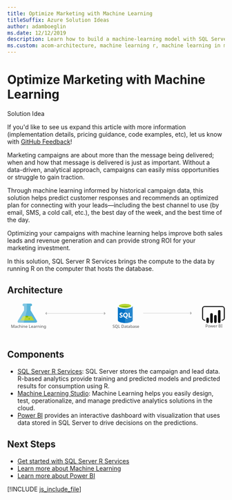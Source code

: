 ```yaml
---
title: Optimize Marketing with Machine Learning
titleSuffix: Azure Solution Ideas
author: adamboeglin
ms.date: 12/12/2019
description: Learn how to build a machine-learning model with SQL Server 2016 with R Services to optimize and manage marketing campaigns.
ms.custom: acom-architecture, machine learning r, machine learning in marketing, machine learning marketing
---
```

# Optimize Marketing with Machine Learning

<div class="alert">
    <p class="alert-title">
        <span class="icon is-left" aria-hidden="true">
            <span class="icon docon docon-lightbulb" role="presentation"></span>
        </span>Solution Idea</p>
    <p>If you'd like to see us expand this article with more information (implementation details, pricing guidance, code examples, etc), let us know with <a href="#feedback">GitHub Feedback</a>!</p>
</div>

Marketing campaigns are about more than the message being delivered; when and how that message is delivered is just as important. Without a data-driven, analytical approach, campaigns can easily miss opportunities or struggle to gain traction.

Through machine learning informed by historical campaign data, this solution helps predict customer responses and recommends an optimized plan for connecting with your leads—including the best channel to use (by email, SMS, a cold call, etc.), the best day of the week, and the best time of the day.

Optimizing your campaigns with machine learning helps improve both sales leads and revenue generation and can provide strong ROI for your marketing investment.

In this solution, SQL Server R Services brings the compute to the data by running R on the computer that hosts the database.

## Architecture

<svg class="architecture-diagram" aria-labelledby="optimize-marketing-with-machine-learning" height="140.97" viewbox="0 0 920.904 140.97" width="920.904" xmlns="http://www.w3.org/2000/svg">
    <text fill="#505050" font-family="SegoeUI, Segoe UI" font-size="16.653" style="isolation:isolate" transform="matrix(1.036 0 0 1 838.693 102.884)">
        Power BI
    </text>
    <text fill="#505050" font-family="SegoeUI, Segoe UI" font-size="16.653" transform="matrix(1.036 0 0 1 446.005 104.454)">
        SQL Database
    </text>
    <path d="M468.3 10.222l.129 61.89c.013 6.425 14.407 11.606 32.148 11.569l-.153-73.526z" fill="#0072c6"/>
    <path d="M498.525 83.663h.44c17.74-.037 32.113-5.168 32.1-11.464l-.126-60.631-32.564.068z" fill="#0072c6"/>
    <path d="M498.525 83.713h.44c17.74-.037 32.113-5.171 32.1-11.472l-.126-60.673-32.564.068z" fill="#fff" opacity=".15" style="isolation:isolate"/>
    <path d="M530.939 11.567c.013 6.425-14.359 11.664-32.1 11.7s-32.133-5.141-32.147-11.567S481.051.037 498.791 0s32.134 5.142 32.148 11.567" fill="#fff"/>
    <path d="M524.37 10.911c.009 4.242-11.426 7.7-25.54 7.73s-25.565-3.381-25.573-7.623 11.428-7.7 25.541-7.73 25.563 3.383 25.572 7.623" fill="#7fba00"/>
    <path d="M519.026 15.613c3.343-1.3 5.35-2.933 5.346-4.7-.009-4.242-11.458-7.654-25.573-7.625s-25.549 3.49-25.54 7.731c0 1.765 2.017 3.386 5.366 4.676 4.668-1.823 11.967-3.009 20.194-3.026s15.529 1.138 20.208 2.942" fill="#b8d432"/>
    <path d="M488.7 54.616a5.276 5.276 0 01-2.083 4.472 9.383 9.383 0 01-5.778 1.6 11 11 0 01-5.249-1.12l-.009-4.525a8.094 8.094 0 005.362 2.054 3.645 3.645 0 002.184-.57 1.77 1.77 0 00.768-1.5 2.1 2.1 0 00-.745-1.6 13.635 13.635 0 00-3.022-1.747q-4.642-2.165-4.65-5.927a5.36 5.36 0 012.013-4.38 8.249 8.249 0 015.368-1.658 13.42 13.42 0 014.922.768l.009 4.226a8.02 8.02 0 00-4.668-1.4 3.453 3.453 0 00-2.076.561 1.759 1.759 0 00-.76 1.493 2.13 2.13 0 00.619 1.575 9.948 9.948 0 002.526 1.515 12.5 12.5 0 014.057 2.72 5.082 5.082 0 011.212 3.443zM510.505 49.991a11.566 11.566 0 01-1.614 6.209 8.679 8.679 0 01-4.572 3.7l5.892 5.431-5.937.012-4.209-4.7a9.845 9.845 0 01-4.874-1.418 8.947 8.947 0 01-3.358-3.633 11.171 11.171 0 01-1.192-5.151 12.046 12.046 0 011.267-5.622 9.088 9.088 0 013.59-3.8 10.512 10.512 0 015.314-1.339 9.78 9.78 0 015.014 1.277 8.778 8.778 0 013.442 3.654 11.573 11.573 0 011.237 5.38zm-4.805.265a7.932 7.932 0 00-1.354-4.868 4.348 4.348 0 00-3.68-1.782 4.616 4.616 0 00-3.8 1.8 7.464 7.464 0 00-1.418 4.781 7.448 7.448 0 001.408 4.739 4.5 4.5 0 003.721 1.766 4.559 4.559 0 003.743-1.725 7.286 7.286 0 001.38-4.711zM525.95 60.237l-12.072.025-.043-20.272 4.566-.01.035 16.569 7.506-.016.008 3.704z" fill="#fff"/>
    <path d="M125 73.5L98.768 29.912l-.037-17.666h.469a5.563 5.563 0 005.651-5.469 5.562 5.562 0 00-5.671-5.446l-28.521.059a5.563 5.563 0 00-5.651 5.47 5.563 5.563 0 005.674 5.445h.472l.037 17.665L45.14 73.662c-2.858 4.792-.5 8.7 5.23 8.691l69.436-.145c5.733-.008 8.07-3.933 5.194-8.708z" fill="#59b4d9"/>
    <path fill="#b8d432" d="M66.631 54.834L55.882 72.863l58.371-.122-10.823-17.984-36.799.077z"/>
    <path d="M83.072 60.151a5.181 5.181 0 005.264-5.094 4.9 4.9 0 00-.542-2.223l-9.476.02a4.894 4.894 0 00-.533 2.225 5.183 5.183 0 005.287 5.072z" fill="#7fba00"/>
    <ellipse cx="92.986" cy="66.009" fill="#7fba00" rx="2.588" ry="2.494" transform="rotate(-.119 93.338 66.06)"/>
    <path d="M45.14 73.662l26.051-43.694-.037-17.668h-.472a5.563 5.563 0 01-5.674-5.445 5.561 5.561 0 015.651-5.467l12.29-.026.059 28.438L69.34 82.314l-18.97.04c-5.734.011-8.088-3.9-5.23-8.692z" fill="#fff" opacity=".25" style="isolation:isolate"/>
    <text fill="#505050" font-family="SegoeUI, Segoe UI" font-size="17.174" transform="matrix(1.036 0 0 1 15.245 104.896)">
        Machine Learning
    </text>
    <path d="M909.617 73.771h-1.93v-3.86h1.93a7.436 7.436 0 007.427-7.427V23.059a7.436 7.436 0 00-7.427-7.428h-73.122a7.436 7.436 0 00-7.427 7.428v39.428a7.436 7.436 0 007.427 7.427h1.93v3.86h-1.93a11.3 11.3 0 01-11.286-11.287V23.059A11.3 11.3 0 01836.5 11.772h73.121A11.3 11.3 0 01920.9 23.059v39.428a11.3 11.3 0 01-11.287 11.287"/>
    <path d="M848.349 60.849a5.237 5.237 0 015.237 5.237v12.077a5.238 5.238 0 01-5.238 5.238 5.237 5.237 0 01-5.239-5.235V66.087a5.238 5.238 0 015.238-5.238zM864.822 83.4a5.239 5.239 0 01-5.239-5.238v-31a5.238 5.238 0 1110.477 0v31a5.239 5.239 0 01-5.238 5.239M897.766 83.249a5.239 5.239 0 01-5.239-5.238v-43.9a5.238 5.238 0 0110.477 0v43.9a5.239 5.239 0 01-5.238 5.239M881.294 83.4a5.239 5.239 0 01-5.239-5.238V55.135a5.238 5.238 0 1110.477 0v23.029a5.239 5.239 0 01-5.238 5.239"/>
    <g>
        <path fill="none" stroke="#afafaf" stroke-miterlimit="10" stroke-width="1.074" d="M166.423 42.773h244.311"/>
        <path fill="#afafaf" d="M167.298 36.25v13.047l-6.523-6.524 6.523-6.523zM409.86 36.25v13.047l6.522-6.524-6.522-6.523z"/>
    </g>
    <g>
        <path fill="none" stroke="#afafaf" stroke-miterlimit="10" stroke-width="1.074" d="M575.442 41.926h200.353"/>
        <path fill="#afafaf" d="M774.92 35.402V48.45l6.522-6.524-6.522-6.524z"/>
    </g>
</svg>

## Components
* [SQL Server R Services](https://www.microsoft.com/sql-server/sql-server-r-services): SQL Server stores the campaign and lead data. R-based analytics provide training and predicted models and predicted results for consumption using R.
* [Machine Learning Studio](https://azure.microsoft.com/services/machine-learning-studio/): Machine Learning helps you easily design, test, operationalize, and manage predictive analytics solutions in the cloud.
* [Power BI](https://powerbi.microsoft.com) provides an interactive dashboard with visualization that uses data stored in SQL Server to drive decisions on the predictions.

## Next Steps
* [Get started with SQL Server R Services](https://www.microsoft.com/sql-server/sql-server-r-services)
* [Learn more about Machine Learning](/azure/machine-learning/machine-learning-what-is-machine-learning)
* [Learn more about Power BI](https://powerbi.microsoft.com/documentation/powerbi-landing-page/)

[!INCLUDE [js_include_file](../../_js/index.md)]
